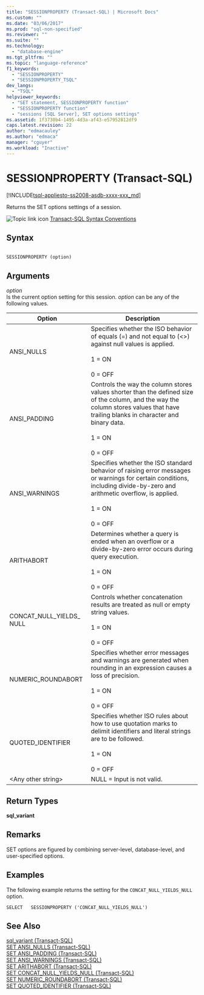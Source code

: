 ```yaml
---
title: "SESSIONPROPERTY (Transact-SQL) | Microsoft Docs"
ms.custom: ""
ms.date: "03/06/2017"
ms.prod: "sql-non-specified"
ms.reviewer: ""
ms.suite: ""
ms.technology: 
  - "database-engine"
ms.tgt_pltfrm: ""
ms.topic: "language-reference"
f1_keywords: 
  - "SESSIONPROPERTY"
  - "SESSIONPROPERTY_TSQL"
dev_langs: 
  - "TSQL"
helpviewer_keywords: 
  - "SET statement, SESSIONPROPERTY function"
  - "SESSIONPROPERTY function"
  - "sessions [SQL Server], SET options settings"
ms.assetid: 1f3730b4-1495-4d3a-af43-e57952812df9
caps.latest.revision: 22
author: "edmacauley"
ms.author: "edmaca"
manager: "cguyer"
ms.workload: "Inactive"
---
```

# SESSIONPROPERTY (Transact-SQL)
[!INCLUDE[tsql-appliesto-ss2008-asdb-xxxx-xxx_md](../../includes/tsql-appliesto-ss2008-asdb-xxxx-xxx-md.md)]

  Returns the SET options settings of a session.  
  
 ![Topic link icon](../../database-engine/configure-windows/media/topic-link.gif "Topic link icon") [Transact-SQL Syntax Conventions](../../t-sql/language-elements/transact-sql-syntax-conventions-transact-sql.md)  
  
## Syntax  
  
```  
  
SESSIONPROPERTY (option)  
```  
  
## Arguments  
 *option*  
 Is the current option setting for this session. *option* can be any of the following values.  
  
|Option|Description|  
|------------|-----------------|  
|ANSI_NULLS|Specifies whether the ISO behavior of equals (=) and not equal to (<>) against null values is applied.<br /><br /> 1 = ON<br /><br /> 0 = OFF|  
|ANSI_PADDING|Controls the way the column stores values shorter than the defined size of the column, and the way the column stores values that have trailing blanks in character and binary data.<br /><br /> 1 = ON<br /><br /> 0 = OFF|  
|ANSI_WARNINGS|Specifies whether the ISO standard behavior of raising error messages or warnings for certain conditions, including divide-by-zero and arithmetic overflow, is applied.<br /><br /> 1 = ON<br /><br /> 0 = OFF|  
|ARITHABORT|Determines whether a query is ended when an overflow or a divide-by-zero error occurs during query execution.<br /><br /> 1 = ON<br /><br /> 0 = OFF|  
|CONCAT_NULL_YIELDS_ NULL|Controls whether concatenation results are treated as null or empty string values.<br /><br /> 1 = ON<br /><br /> 0 = OFF|  
|NUMERIC_ROUNDABORT|Specifies whether error messages and warnings are generated when rounding in an expression causes a loss of precision.<br /><br /> 1 = ON<br /><br /> 0 = OFF|  
|QUOTED_IDENTIFIER|Specifies whether ISO rules about how to use quotation marks to delimit identifiers and literal strings are to be followed.<br /><br /> 1 = ON<br /><br /> 0 = OFF|  
|\<Any other string>|NULL = Input is not valid.|  
  
## Return Types  
 **sql_variant**  
  
## Remarks  
 SET options are figured by combining server-level, database-level, and user-specified options.  
  
## Examples  
 The following example returns the setting for the `CONCAT_NULL_YIELDS_NULL` option.  
  
```  
SELECT   SESSIONPROPERTY ('CONCAT_NULL_YIELDS_NULL')  
```  
  
## See Also  
 [sql_variant &#40;Transact-SQL&#41;](../../t-sql/data-types/sql-variant-transact-sql.md)   
 [SET ANSI_NULLS &#40;Transact-SQL&#41;](../../t-sql/statements/set-ansi-nulls-transact-sql.md)   
 [SET ANSI_PADDING &#40;Transact-SQL&#41;](../../t-sql/statements/set-ansi-padding-transact-sql.md)   
 [SET ANSI_WARNINGS &#40;Transact-SQL&#41;](../../t-sql/statements/set-ansi-warnings-transact-sql.md)   
 [SET ARITHABORT &#40;Transact-SQL&#41;](../../t-sql/statements/set-arithabort-transact-sql.md)   
 [SET CONCAT_NULL_YIELDS_NULL &#40;Transact-SQL&#41;](../../t-sql/statements/set-concat-null-yields-null-transact-sql.md)   
 [SET NUMERIC_ROUNDABORT &#40;Transact-SQL&#41;](../../t-sql/statements/set-numeric-roundabort-transact-sql.md)   
 [SET QUOTED_IDENTIFIER &#40;Transact-SQL&#41;](../../t-sql/statements/set-quoted-identifier-transact-sql.md)  
  
  

